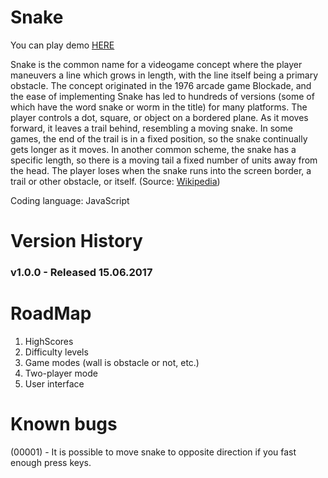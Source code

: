 # Snake
You can play demo [HERE](http://mkalinowski.pl/snake/)

Snake is the common name for a videogame concept where the player maneuvers a line which grows in length, with the line itself being a primary obstacle. The concept originated in the 1976 arcade game Blockade, and the ease of implementing Snake has led to hundreds of versions (some of which have the word snake or worm in the title) for many platforms.
The player controls a dot, square, or object on a bordered plane. As it moves forward, it leaves a trail behind, resembling a moving snake. In some games, the end of the trail is in a fixed position, so the snake continually gets longer as it moves. In another common scheme, the snake has a specific length, so there is a moving tail a fixed number of units away from the head. The player loses when the snake runs into the screen border, a trail or other obstacle, or itself.
(Source: [Wikipedia](https://en.wikipedia.org/wiki/Snake_(video_game)))

Coding language: JavaScript

# Version History
### v1.0.0 - Released 15.06.2017

# RoadMap
1. HighScores
2. Difficulty levels
3. Game modes (wall is obstacle or not, etc.)
4. Two-player mode
5. User interface

# Known bugs
(00001) - It is possible to move snake to opposite direction if you fast enough press keys.
